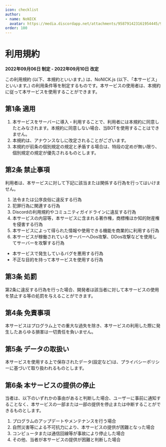 ```yaml
---
icon: checklist
author: 
- name: NoNICK
  avatar: https://media.discordapp.net/attachments/958791423161954445/975266759529623652/-3.png?width=663&height=663
order: 100
---
```

# 利用規約
**2022年09月06日 制定 - 2022年09月10日 改定**<br>

この利用規約 (以下、本規約といいます。) は、NoNICK.js (以下、「本サービス」といいます。) の利用条件等を制定するものです。本サービスの使用者は、本規約に従って本サービスを使用することができます。

## 第1条 適用
1. 本サービスをサーバーに導入・利用することで、利用者には本規約に同意したとみなされます。本規約に同意しない場合、当BOTを使用することはできません。
2. 本規約は、アナウンスなしに改定されることがございます。
3. 本規約が前条の個別規定の規定と矛盾する場合は、特段の定めが無い限り、個別規定の規定が優先されるものとします。

## 第2条 禁止事項
利用者は、本サービスに対して下記に該当または関係する行為を行ってはいけません。
1. 法令または公序良俗に違反する行為
2. 犯罪行為に関連する行為
3. Discordの利用規約やコミュニティガイドラインに違反する行為
3. 本サービスの内容等，本サービスに含まれる著作権，商標権ほか知的財産権を侵害する行為
4. 本サービスによって得られた情報や使用できる機能を商業的に利用する行為
5. 本サービスが稼働されているサーバーへDos攻撃、DDos攻撃などを使用してサーバーを攻撃する行為
* 本サービスで発生しているバグを悪用する行為
* 不正な目的を持って本サービスを使用する行為

## 第3条 処罰
第2条に違反する行為を行った場合、開発者は該当者に対して本サービスの使用を禁止する等の処罰を与えることができます。

## 第4条 免責事項
本サービスはプログラム上での重大な過失を除き、本サービスの利用した際に発生したあらゆる損害は一切責任を負いません。

## 第5条 データの取扱い
本サービスを使用する上で保存されたデータ(設定など)は、プライバシーポリシーに基づいて取り扱われるものとします。

## 第6条 本サービスの提供の停止
当者は、以下のいずれかの事由があると判断した場合、ユーザーに事前に通知することなく、本サービスの一部または一部の提供を停止または中断することができるものとします。
1. プログラムのアップデートやメンテナンスを行う場合
2. 自然災害等による不可抗力により、本サービスの提供が困難となった場合
3. コンピュータまたは通信回線等が事故により停止した場合
4. その他、当者が本サービスの提供が困難と判断した場合